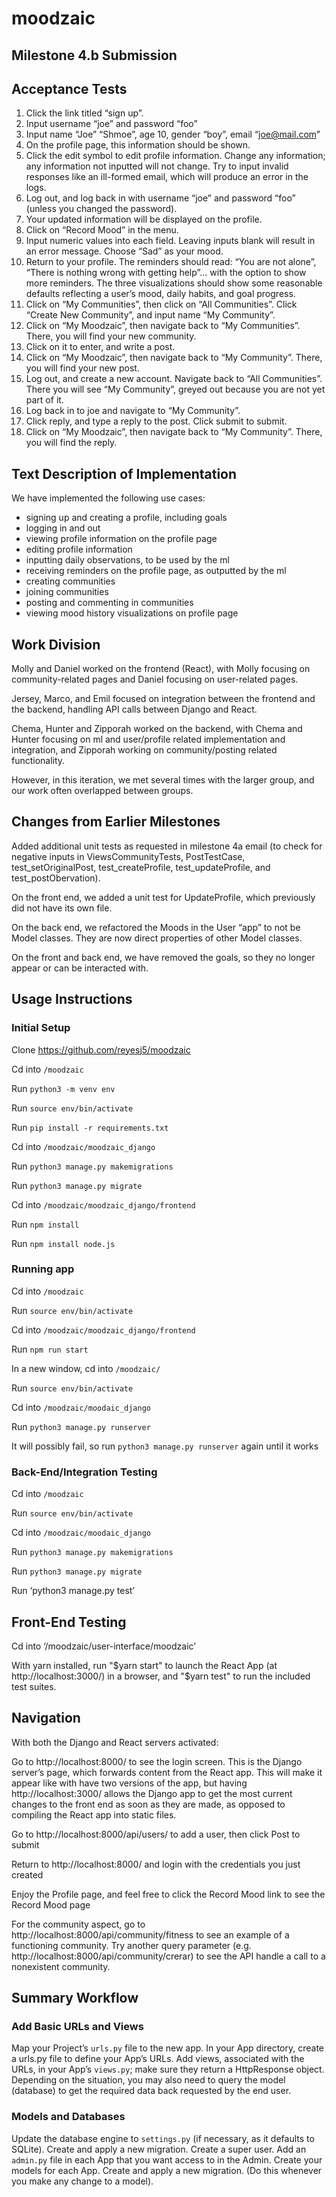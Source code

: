 # moodzaic

## Milestone 4.b Submission
## Acceptance Tests

1. Click the link titled “sign up”.
2. Input username “joe” and password “foo”
3. Input name “Joe” “Shmoe”, age 10, gender “boy”, email “joe@mail.com”
4. On the profile page, this information should be shown.
5. Click the edit symbol to edit profile information. Change any information; any information not inputted will not change. Try to input invalid responses like an ill-formed email, which will produce an error in the logs.
6. Log out, and log back in with username “joe” and password “foo” (unless you changed the password).
7. Your updated information will be displayed on the profile.
8. Click on “Record Mood” in the menu.
9. Input numeric values into each field. Leaving inputs blank will result in an error message. Choose “Sad” as your mood.
10. Return to your profile. The reminders should read: “You are not alone”, “There is nothing wrong with getting help”... with the option to show more reminders. The three visualizations should show some reasonable defaults reflecting a user’s mood, daily habits, and goal progress.
11. Click on “My Communities”, then click on “All Communities”. Click “Create New Community”, and input name “My Community”.
12. Click on “My Moodzaic”, then navigate back to “My Communities”. There, you will find your new community.
13. Click on it to enter, and write a post.
14. Click on “My Moodzaic”, then navigate back to “My Community”. There, you will find your new post.
15. Log out, and create a new account. Navigate back to “All Communities”. There you will see “My Community”, greyed out because you are not yet part of it.
16. Log back in to joe and navigate to “My Community”.
17. Click reply, and type a reply to the post. Click submit to submit.
18. Click on “My Moodzaic”, then navigate back to “My Community”. There, you will find the reply.

## Text Description of Implementation

We have implemented the following use cases:
- signing up and creating a profile, including goals
- logging in and out
- viewing profile information on the profile page
- editing profile information
- inputting daily observations, to be used by the ml
- receiving reminders on the profile page, as outputted by the ml
- creating communities
- joining communities
- posting and commenting in communities
- viewing mood history visualizations on profile page

## Work Division

Molly and Daniel worked on the frontend (React), with Molly focusing on community-related pages and Daniel focusing on user-related pages.

Jersey, Marco, and Emil focused on integration between the frontend and the backend, handling API calls between Django and React.

Chema, Hunter and Zipporah worked on the backend, with Chema and Hunter focusing on ml and user/profile related implementation and integration, and Zipporah working on community/posting related functionality.

However, in this iteration, we met several times with the larger group, and our work often overlapped between groups.

## Changes from Earlier Milestones

Added additional unit tests as requested in milestone 4a email (to check for negative inputs in ViewsCommunityTests, PostTestCase, test_setOriginalPost, test_createProfile, test_updateProfile, and test_postObervation).

On the front end, we added a unit test for UpdateProfile, which previously did not have its own file.

On the back end, we refactored the Moods in the User “app” to not be Model classes. They are now direct properties of other Model classes.

On the front and back end, we have removed the goals, so they no longer appear or can be interacted with.

## Usage Instructions

### Initial Setup

Clone https://github.com/reyesj5/moodzaic

Cd into `/moodzaic`

Run `python3 -m venv env`

Run `source env/bin/activate`

Run `pip install -r requirements.txt`

Cd into `/moodzaic/moodzaic_django`

Run `python3 manage.py makemigrations`

Run `python3 manage.py migrate`

Cd into `/moodzaic/moodzaic_django/frontend`

Run `npm install`

Run `npm install node.js`

### Running app

Cd into `/moodzaic`

Run `source env/bin/activate`

Cd into `/moodzaic/moodzaic_django/frontend`

Run `npm run start`

In a new window, cd into `/moodzaic/`

Run `source env/bin/activate`

Cd into `/moodzaic/moodaic_django`

Run `python3 manage.py runserver`

It will possibly fail, so run  `python3 manage.py runserver` again until it works

### Back-End/Integration Testing

Cd into `/moodzaic`

Run `source env/bin/activate`

Cd into `/moodzaic/moodaic_django`

Run `python3 manage.py makemigrations`

Run `python3 manage.py migrate`

Run ‘python3 manage.py test’

## Front-End Testing

Cd into ‘/moodzaic/user-interface/moodzaic’

With yarn installed, run "$yarn start" to launch the React App (at http://localhost:3000/) in a browser, and "$yarn test" to run the included test suites.

## Navigation

With both the Django and React servers activated:

Go to http://localhost:8000/ to see the login screen. This is the Django server’s page, which forwards content from the React app. This will make it appear like with have two versions of the app, but having http://localhost:3000/ allows the Django app to get the most current changes to the front end as soon as they are made, as opposed to compiling the React app into static files.

Go to http://localhost:8000/api/users/ to add a user, then click Post to submit

Return to http://localhost:8000/ and login with the credentials you just created

Enjoy the Profile page, and feel free to click the Record Mood link to see the Record Mood page

For the community aspect, go to http://localhost:8000/api/community/fitness to see an example of a functioning community. Try another query parameter (e.g. http://localhost:8000/api/community/crerar) to see the API handle a call to a nonexistent community.

## Summary Workflow

### Add Basic URLs and Views
Map your Project’s `urls.py` file to the new app.
In your App directory, create a urls.py file to define your App’s URLs.
Add views, associated with the URLs, in your App’s `views.py`; make sure they return a HttpResponse object. Depending on the situation, you may also need to query the model (database) to get the required data back requested by the end user.

### Models and Databases
Update the database engine to `settings.py` (if necessary, as it defaults to SQLite).
Create and apply a new migration.
Create a super user.
Add an `admin.py` file in each App that you want access to in the Admin.
Create your models for each App.
Create and apply a new migration. (Do this whenever you make any change to a model).
